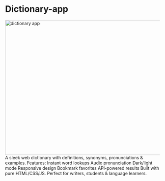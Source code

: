 # Dictionary-app
<img width="612" height="439" alt="dictionary app" src="https://github.com/user-attachments/assets/ea9c4365-68a4-47c4-8d51-c93d6ce1b52b" />
A sleek web dictionary with definitions, synonyms, pronunciations &amp; examples. Features:
Instant word lookups
Audio pronunciation
Dark/light mode
Responsive design
Bookmark favorites
API-powered results
Built with pure HTML/CSS/JS. Perfect for writers, students & language learners.
